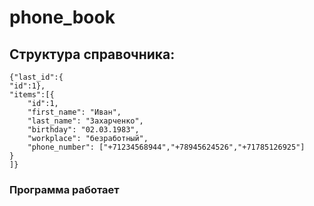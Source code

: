 # phone_book

## Структура справочника:
```
{"last_id":{
"id":1},
"items":[{
    "id":1,    
    "first_name": "Иван",
    "last_name": "Захарченко",
    "birthday": "02.03.1983",
    "workplace": "безработный",
    "phone_number": ["+71234568944","+78945624526","+71785126925"]
}
]}
```
### Программа работает 
